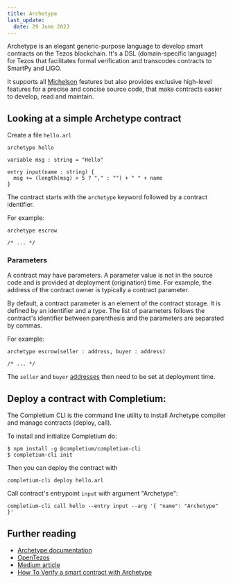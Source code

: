 ```yaml
---
title: Archetype
last_update:
  date: 29 June 2023
---
```


Archetype is an elegant generic-purpose language to develop smart contracts on the Tezos blockchain. It's a DSL (domain-specific language) for Tezos that facilitates formal verification and transcodes contracts to SmartPy and LIGO.

It supports all [Michelson](https://tezos.gitlab.io/michelson-reference/) features but also provides exclusive high-level features for a precise and concise source code, that make contracts easier to develop, read and maintain.

## Looking at a simple Archetype contract

Create a file `hello.arl`

```
archetype hello

variable msg : string = "Hello"

entry input(name : string) {
  msg += (length(msg) > 5 ? "," : "") + " " + name
}
```

The contract starts with the `archetype` keyword followed by a contract identifier.

For example:
```
archetype escrow

/* ... */
```

### Parameters

A contract may have parameters. A parameter value is not in the source code and is provided at deployment (origination) time. For example, the address of the contract owner is typically a contract parameter.

By default, a contract parameter is an element of the contract storage. It is defined by an identifier and a type. The list of parameters follows the contract's identifier between parenthesis and the parameters are separated by commas.

For example:
```
archetype escrow(seller : address, buyer : address)

/* ... */
```

The `seller` and `buyer` [addresses](https://archetype-lang.org/docs/reference/types/#address) then need to be set at deployment time.

## Deploy a contract with Completium:

The Completium CLI is the command line utility to install Archetype compiler and manage contracts (deploy, call).

To install and initialize Completium do:
```
$ npm install -g @completium/completium-cli
$ completium-cli init
```

Then you can deploy the contract with

```
completium-cli deploy hello.arl
```

Call contract's entrypoint `input` with argument "Archetype":

```
completium-cli call hello --entry input --arg '{ "name": "Archetype" }'
```

## Further reading

* [Archetype documentation](https://archetype-lang.org/docs/introduction)
* [OpenTezos](https://opentezos.com/archetype)
* [Medium article](https://medium.com/coinmonks/archetype-a-dsl-for-tezos-6f55c92d1035%20)
* [How To Verify a smart contract with Archetype](https://medium.com/coinmonks/verify-a-smart-contract-with-archetype-6e0ea548e2da%20)
